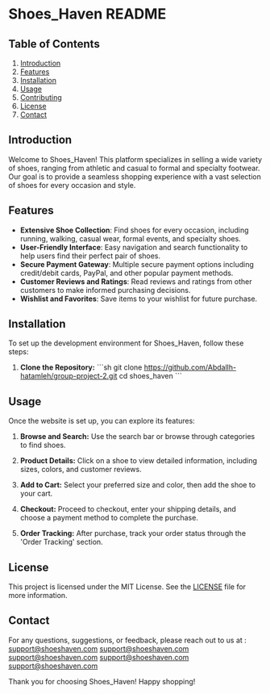 
# Shoes_Haven README

## Table of Contents
1. [Introduction](#introduction)
2. [Features](#features)
3. [Installation](#installation)
4. [Usage](#usage)
5. [Contributing](#contributing)
6. [License](#license)
7. [Contact](#contact)

## Introduction
Welcome to Shoes_Haven! This platform specializes in selling a wide variety of shoes, ranging from athletic and casual to formal and specialty footwear. Our goal is to provide a seamless shopping experience with a vast selection of shoes for every occasion and style.

## Features
- **Extensive Shoe Collection**: Find shoes for every occasion, including running, walking, casual wear, formal events, and specialty shoes.
- **User-Friendly Interface**: Easy navigation and search functionality to help users find their perfect pair of shoes.
- **Secure Payment Gateway**: Multiple secure payment options including credit/debit cards, PayPal, and other popular payment methods.
- **Customer Reviews and Ratings**: Read reviews and ratings from other customers to make informed purchasing decisions.
- **Wishlist and Favorites**: Save items to your wishlist for future purchase.

## Installation
To set up the development environment for Shoes_Haven, follow these steps:

1. **Clone the Repository:**
   \`\`\`sh
   git clone https://github.com/Abdallh-hatamleh/group-project-2.git
   cd shoes_haven
   \`\`\`

## Usage
Once the website is set up, you can explore its features:

1. **Browse and Search:**
   Use the search bar or browse through categories to find shoes.

2. **Product Details:**
   Click on a shoe to view detailed information, including sizes, colors, and customer reviews.

3. **Add to Cart:**
   Select your preferred size and color, then add the shoe to your cart.

4. **Checkout:**
   Proceed to checkout, enter your shipping details, and choose a payment method to complete the purchase.

5. **Order Tracking:**
   After purchase, track your order status through the 'Order Tracking' section.

## License
This project is licensed under the MIT License. See the [LICENSE](LICENSE) file for more information.

## Contact
For any questions, suggestions, or feedback, please reach out to us at :
[support@shoeshaven.com](mailto:support@shoeshaven.com)
[support@shoeshaven.com](mailto:support@shoeshaven.com)
[support@shoeshaven.com](mailto:support@shoeshaven.com)
[support@shoeshaven.com](mailto:support@shoeshaven.com)
[support@shoeshaven.com](mailto:support@shoeshaven.com)

Thank you for choosing Shoes_Haven! Happy shopping!
